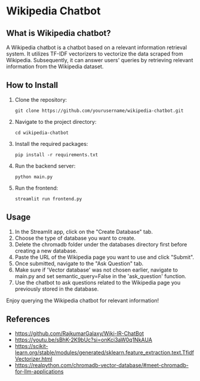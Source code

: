 # Wikipedia Chatbot


## What is Wikipedia chatbot?

A Wikipedia chatbot is a chatbot based on a relevant information retrieval system. It utilizes TF-IDF vectorizers to vectorize the data scraped from Wikipedia. Subsequently, it can answer users' queries by retrieving relevant information from the Wikipedia dataset.

## How to Install

1. Clone the repository:

    ```
    git clone https://github.com/yourusername/wikipedia-chatbot.git
    ```

2. Navigate to the project directory:

    ```
    cd wikipedia-chatbot
    ```

3. Install the required packages:

    ```
    pip install -r requirements.txt
    ```

4. Run the backend server:

    ```
    python main.py
    ```

5. Run the frontend:

    ```
    streamlit run frontend.py
    ```

## Usage

1. In the Streamlit app, click on the "Create Database" tab.
2. Choose the type of database you want to create.
3. Delete the chromadb folder under the databases directory first before creating a new database.
4. Paste the URL of the Wikipedia page you want to use and click "Submit".
5. Once submitted, navigate to the "Ask Question" tab.
6. Make sure if 'Vector database' was not chosen earlier, navigate to main.py and set semantic_query=False in the 
   'ask_question' function.
7. Use the chatbot to ask questions related to the Wikipedia page you previously stored in the database.

Enjoy querying the Wikipedia chatbot for relevant information!

## References

- https://github.com/RajkumarGalaxy/Wiki-IR-ChatBot
- https://youtu.be/sBhK-2K9bUc?si=onKci3aW0q1NkAUA
- https://scikit-learn.org/stable/modules/generated/sklearn.feature_extraction.text.TfidfVectorizer.html
- https://realpython.com/chromadb-vector-database/#meet-chromadb-for-llm-applications